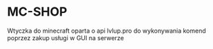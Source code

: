 # MC-SHOP
Wtyczka do minecraft oparta o api lvlup.pro do wykonywania komend poprzez zakup usługi w GUI na serwerze
